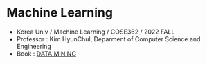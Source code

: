 


# Machine Learning

* Korea Univ / Machine Learning / COSE362 / 2022 FALL
* Professor : Kim HyunChul, Deparment of Computer Science and Engineering
* Book : [DATA MINING](https://www.wi.hs-wismar.de/~cleve/vorl/projects/dm/ss13/HierarClustern/Literatur/WittenFrank-DM-3rd.pdf)


